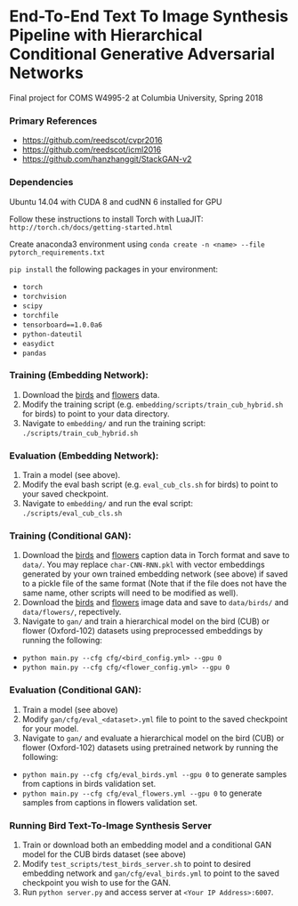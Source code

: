 # End-To-End Text To Image Synthesis Pipeline with Hierarchical Conditional Generative Adversarial Networks
Final project for COMS W4995-2 at Columbia University, Spring 2018

### Primary References
- https://github.com/reedscot/cvpr2016
- https://github.com/reedscot/icml2016
- https://github.com/hanzhanggit/StackGAN-v2

### Dependencies
Ubuntu 14.04 with CUDA 8 and cudNN 6 installed for GPU

Follow these instructions to install Torch with LuaJIT: `http://torch.ch/docs/getting-started.html`

Create anaconda3 environment using `conda create -n <name> --file pytorch_requirements.txt`

`pip install` the following packages in your environment:
- `torch`
- `torchvision`
- `scipy`
- `torchfile`
- `tensorboard==1.0.0a6`
- `python-dateutil`
- `easydict`
- `pandas`

### Training (Embedding Network):

1. Download the [birds](https://drive.google.com/open?id=0B0ywwgffWnLLZW9uVHNjb2JmNlE)
 and [flowers](https://drive.google.com/open?id=0B0ywwgffWnLLcms2WWJQRFNSWXM) data.
2. Modify the training script (e.g. `embedding/scripts/train_cub_hybrid.sh` for birds) to point to your data directory.
3. Navigate to `embedding/` and run the training script: `./scripts/train_cub_hybrid.sh`

### Evaluation (Embedding Network):

1. Train a model (see above).
2. Modify the eval bash script (e.g. `eval_cub_cls.sh` for birds) to point to your saved checkpoint.
3. Navigate to `embedding/` and run the eval script: `./scripts/eval_cub_cls.sh`

### Training (Conditional GAN):

1. Download the [birds](https://drive.google.com/file/d/0B0ywwgffWnLLLUc2WHYzM0Q2eWc/view?usp=sharing) and [flowers](https://drive.google.com/file/d/0B0ywwgffWnLLMl9uOU91MV80cVU/view?usp=sharing) caption data in Torch format and save to `data/`.  You may replace `char-CNN-RNN.pkl` with vector embeddings generated by your own trained embedding network (see above) if saved to a pickle file of the same format (Note that if the file does not have the same name, other scripts will need to be modified as well). 
2. Download the [birds](http://www.vision.caltech.edu/visipedia/CUB-200-2011.html) and [flowers](http://www.robots.ox.ac.uk/~vgg/data/flowers/102) image data and save to `data/birds/` and `data/flowers/`, repectively.
3. Navigate to `gan/` and train a hierarchical model on the bird (CUB) or flower (Oxford-102) datasets using preprocessed embeddings by running the following:
  -  `python main.py --cfg cfg/<bird_config.yml> --gpu 0`
  -  `python main.py --cfg cfg/<flower_config.yml> --gpu 0`
  
### Evaluation (Conditional GAN):

1. Train a model (see above)
2. Modify `gan/cfg/eval_<dataset>.yml` file to point to the saved checkpoint for your model.
3. Navigate to `gan/` and evaluate a hierarchical model on the bird (CUB) or flower (Oxford-102) datasets using pretrained network by running the following:
  - `python main.py --cfg cfg/eval_birds.yml --gpu 0` to generate samples from captions in birds validation set.
  - `python main.py --cfg cfg/eval_flowers.yml --gpu 0` to generate samples from captions in flowers validation set.
  
### Running Bird Text-To-Image Synthesis Server

1. Train or download both an embedding model and a conditional GAN model for the CUB birds dataset (see above)
2. Modify `test_scripts/test_birds_server.sh` to point to desired embedding network and `gan/cfg/eval_birds.yml` to point to the saved checkpoint you wish to use for the GAN.
3. Run `python server.py` and access server at `<Your IP Address>:6007`.

